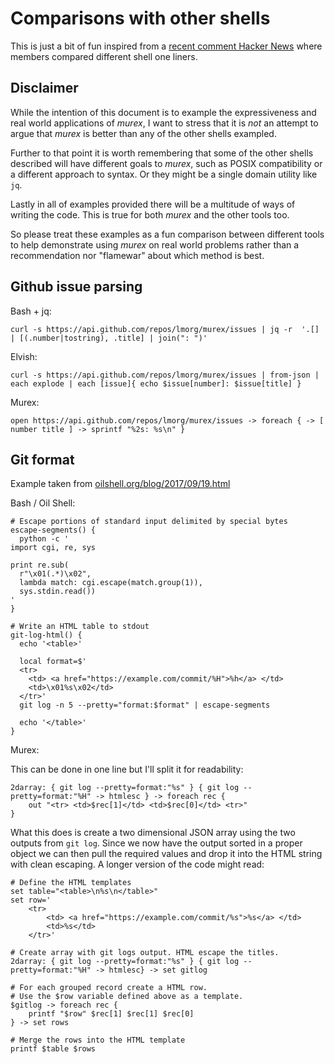 # Comparisons with other shells

This is just a bit of fun inspired from a [recent comment Hacker News](https://news.ycombinator.com/item?id=14700307)
where members compared different shell one liners.

## Disclaimer

While the intention of this document is to example the expressiveness
and real world applications of _murex_, I want to stress that it is _not_
an attempt to argue that _murex_ is better than any of the other shells
exampled.

Further to that point it is worth remembering that some of the other
shells described will have different goals to _murex_, such as POSIX
compatibility or a different approach to syntax. Or they might be a
single domain utility like `jq`.

Lastly in all of examples provided there will be a multitude of ways of
writing the code. This is true for both _murex_ and the other tools too.

So please treat these examples as a fun comparison between different
tools to help demonstrate using _murex_ on real world problems rather
than a recommendation nor "flamewar" about which method is best.

## Github issue parsing

Bash + jq:

    curl -s https://api.github.com/repos/lmorg/murex/issues | jq -r  '.[] | [(.number|tostring), .title] | join(": ")'

Elvish:

    curl -s https://api.github.com/repos/lmorg/murex/issues | from-json | each explode | each [issue]{ echo $issue[number]: $issue[title] }

Murex:

    open https://api.github.com/repos/lmorg/murex/issues -> foreach { -> [ number title ] -> sprintf "%2s: %s\n" }

## Git format

Example taken from [oilshell.org/blog/2017/09/19.html](http://www.oilshell.org/blog/2017/09/19.html)

Bash / Oil Shell:

    # Escape portions of standard input delimited by special bytes
    escape-segments() {
      python -c '
    import cgi, re, sys

    print re.sub(
      r"\x01(.*)\x02",
      lambda match: cgi.escape(match.group(1)),
      sys.stdin.read())
    '
    }

    # Write an HTML table to stdout
    git-log-html() {
      echo '<table>'

      local format=$'
      <tr>
        <td> <a href="https://example.com/commit/%H">%h</a> </td>
        <td>\x01%s\x02</td>
      </tr>'
      git log -n 5 --pretty="format:$format" | escape-segments

      echo '</table>'
    }

Murex:

This can be done in one line but I'll split it for readability:

    2darray: { git log --pretty=format:"%s" } { git log --pretty=format:"%H" -> htmlesc } -> foreach rec {
        out "<tr> <td>$rec[1]</td> <td>$rec[0]</td> <tr>"
    }

What this does is create a two dimensional JSON array using the two
outputs from `git log`. Since we now have the output sorted in a proper
object we can then pull the required values and drop it into the HTML
string with clean escaping. A longer version of the code might read:

    # Define the HTML templates
    set table="<table>\n%s\n</table>"
    set row='
        <tr>
            <td> <a href="https://example.com/commit/%s">%s</a> </td>
            <td>%s</td>
        </tr>'

    # Create array with git logs output. HTML escape the titles.
    2darray: { git log --pretty=format:"%s" } { git log --pretty=format:"%H" -> htmlesc} -> set gitlog

    # For each grouped record create a HTML row.
    # Use the $row variable defined above as a template.
    $gitlog -> foreach rec {
        printf "$row" $rec[1] $rec[1] $rec[0]
    } -> set rows

    # Merge the rows into the HTML template
    printf $table $rows
